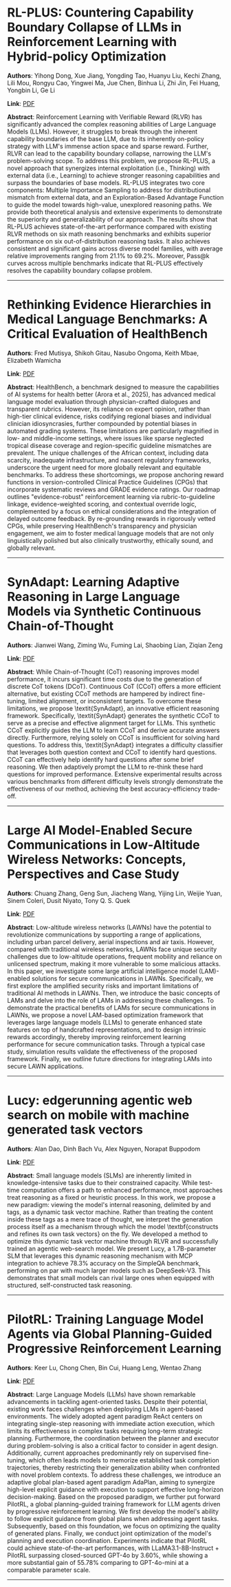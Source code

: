 # RL-PLUS: Countering Capability Boundary Collapse of LLMs in Reinforcement Learning with Hybrid-policy Optimization 

**Authors**: Yihong Dong, Xue Jiang, Yongding Tao, Huanyu Liu, Kechi Zhang, Lili Mou, Rongyu Cao, Yingwei Ma, Jue Chen, Binhua Li, Zhi Jin, Fei Huang, Yongbin Li, Ge Li  

**Link**: [PDF](https://arxiv.org/pdf/2508.00222)  

**Abstract**: Reinforcement Learning with Verifiable Reward (RLVR) has significantly advanced the complex reasoning abilities of Large Language Models (LLMs). However, it struggles to break through the inherent capability boundaries of the base LLM, due to its inherently on-policy strategy with LLM's immense action space and sparse reward. Further, RLVR can lead to the capability boundary collapse, narrowing the LLM's problem-solving scope. To address this problem, we propose RL-PLUS, a novel approach that synergizes internal exploitation (i.e., Thinking) with external data (i.e., Learning) to achieve stronger reasoning capabilities and surpass the boundaries of base models. RL-PLUS integrates two core components: Multiple Importance Sampling to address for distributional mismatch from external data, and an Exploration-Based Advantage Function to guide the model towards high-value, unexplored reasoning paths. We provide both theoretical analysis and extensive experiments to demonstrate the superiority and generalizability of our approach. The results show that RL-PLUS achieves state-of-the-art performance compared with existing RLVR methods on six math reasoning benchmarks and exhibits superior performance on six out-of-distribution reasoning tasks. It also achieves consistent and significant gains across diverse model families, with average relative improvements ranging from 21.1\% to 69.2\%. Moreover, Pass@k curves across multiple benchmarks indicate that RL-PLUS effectively resolves the capability boundary collapse problem. 

---
# Rethinking Evidence Hierarchies in Medical Language Benchmarks: A Critical Evaluation of HealthBench 

**Authors**: Fred Mutisya, Shikoh Gitau, Nasubo Ongoma, Keith Mbae, Elizabeth Wamicha  

**Link**: [PDF](https://arxiv.org/pdf/2508.00081)  

**Abstract**: HealthBench, a benchmark designed to measure the capabilities of AI systems for health better (Arora et al., 2025), has advanced medical language model evaluation through physician-crafted dialogues and transparent rubrics. However, its reliance on expert opinion, rather than high-tier clinical evidence, risks codifying regional biases and individual clinician idiosyncrasies, further compounded by potential biases in automated grading systems. These limitations are particularly magnified in low- and middle-income settings, where issues like sparse neglected tropical disease coverage and region-specific guideline mismatches are prevalent.
The unique challenges of the African context, including data scarcity, inadequate infrastructure, and nascent regulatory frameworks, underscore the urgent need for more globally relevant and equitable benchmarks. To address these shortcomings, we propose anchoring reward functions in version-controlled Clinical Practice Guidelines (CPGs) that incorporate systematic reviews and GRADE evidence ratings.
Our roadmap outlines "evidence-robust" reinforcement learning via rubric-to-guideline linkage, evidence-weighted scoring, and contextual override logic, complemented by a focus on ethical considerations and the integration of delayed outcome feedback. By re-grounding rewards in rigorously vetted CPGs, while preserving HealthBench's transparency and physician engagement, we aim to foster medical language models that are not only linguistically polished but also clinically trustworthy, ethically sound, and globally relevant. 

---
# SynAdapt: Learning Adaptive Reasoning in Large Language Models via Synthetic Continuous Chain-of-Thought 

**Authors**: Jianwei Wang, Ziming Wu, Fuming Lai, Shaobing Lian, Ziqian Zeng  

**Link**: [PDF](https://arxiv.org/pdf/2508.00574)  

**Abstract**: While Chain-of-Thought (CoT) reasoning improves model performance, it incurs significant time costs due to the generation of discrete CoT tokens (DCoT). Continuous CoT (CCoT) offers a more efficient alternative, but existing CCoT methods are hampered by indirect fine-tuning, limited alignment, or inconsistent targets. To overcome these limitations, we propose \textit{SynAdapt}, an innovative efficient reasoning framework. Specifically, \textit{SynAdapt} generates the synthetic CCoT to serve as a precise and effective alignment target for LLMs. This synthetic CCoT explicitly guides the LLM to learn CCoT and derive accurate answers directly. Furthermore, relying solely on CCoT is insufficient for solving hard questions. To address this, \textit{SynAdapt} integrates a difficulty classifier that leverages both question context and CCoT to identify hard questions. CCoT can effectively help identify hard questions after some brief reasoning. We then adaptively prompt the LLM to re-think these hard questions for improved performance. Extensive experimental results across various benchmarks from different difficulty levels strongly demonstrate the effectiveness of our method, achieving the best accuracy-efficiency trade-off. 

---
# Large AI Model-Enabled Secure Communications in Low-Altitude Wireless Networks: Concepts, Perspectives and Case Study 

**Authors**: Chuang Zhang, Geng Sun, Jiacheng Wang, Yijing Lin, Weijie Yuan, Sinem Coleri, Dusit Niyato, Tony Q. S. Quek  

**Link**: [PDF](https://arxiv.org/pdf/2508.00256)  

**Abstract**: Low-altitude wireless networks (LAWNs) have the potential to revolutionize communications by supporting a range of applications, including urban parcel delivery, aerial inspections and air taxis. However, compared with traditional wireless networks, LAWNs face unique security challenges due to low-altitude operations, frequent mobility and reliance on unlicensed spectrum, making it more vulnerable to some malicious attacks. In this paper, we investigate some large artificial intelligence model (LAM)-enabled solutions for secure communications in LAWNs. Specifically, we first explore the amplified security risks and important limitations of traditional AI methods in LAWNs. Then, we introduce the basic concepts of LAMs and delve into the role of LAMs in addressing these challenges. To demonstrate the practical benefits of LAMs for secure communications in LAWNs, we propose a novel LAM-based optimization framework that leverages large language models (LLMs) to generate enhanced state features on top of handcrafted representations, and to design intrinsic rewards accordingly, thereby improving reinforcement learning performance for secure communication tasks. Through a typical case study, simulation results validate the effectiveness of the proposed framework. Finally, we outline future directions for integrating LAMs into secure LAWN applications. 

---
# Lucy: edgerunning agentic web search on mobile with machine generated task vectors 

**Authors**: Alan Dao, Dinh Bach Vu, Alex Nguyen, Norapat Buppodom  

**Link**: [PDF](https://arxiv.org/pdf/2508.00360)  

**Abstract**: Small language models (SLMs) are inherently limited in knowledge-intensive tasks due to their constrained capacity. While test-time computation offers a path to enhanced performance, most approaches treat reasoning as a fixed or heuristic process. In this work, we propose a new paradigm: viewing the model's internal reasoning, delimited by <think> and </think> tags, as a dynamic task vector machine. Rather than treating the content inside these tags as a mere trace of thought, we interpret the generation process itself as a mechanism through which the model \textbf{constructs and refines its own task vectors} on the fly. We developed a method to optimize this dynamic task vector machine through RLVR and successfully trained an agentic web-search model. We present Lucy, a 1.7B-parameter SLM that leverages this dynamic reasoning mechanism with MCP integration to achieve 78.3% accuracy on the SimpleQA benchmark, performing on par with much larger models such as DeepSeek-V3. This demonstrates that small models can rival large ones when equipped with structured, self-constructed task reasoning. 

---
# PilotRL: Training Language Model Agents via Global Planning-Guided Progressive Reinforcement Learning 

**Authors**: Keer Lu, Chong Chen, Bin Cui, Huang Leng, Wentao Zhang  

**Link**: [PDF](https://arxiv.org/pdf/2508.00344)  

**Abstract**: Large Language Models (LLMs) have shown remarkable advancements in tackling agent-oriented tasks. Despite their potential, existing work faces challenges when deploying LLMs in agent-based environments. The widely adopted agent paradigm ReAct centers on integrating single-step reasoning with immediate action execution, which limits its effectiveness in complex tasks requiring long-term strategic planning. Furthermore, the coordination between the planner and executor during problem-solving is also a critical factor to consider in agent design. Additionally, current approaches predominantly rely on supervised fine-tuning, which often leads models to memorize established task completion trajectories, thereby restricting their generalization ability when confronted with novel problem contexts. To address these challenges, we introduce an adaptive global plan-based agent paradigm AdaPlan, aiming to synergize high-level explicit guidance with execution to support effective long-horizon decision-making. Based on the proposed paradigm, we further put forward PilotRL, a global planning-guided training framework for LLM agents driven by progressive reinforcement learning. We first develop the model's ability to follow explicit guidance from global plans when addressing agent tasks. Subsequently, based on this foundation, we focus on optimizing the quality of generated plans. Finally, we conduct joint optimization of the model's planning and execution coordination. Experiments indicate that PilotRL could achieve state-of-the-art performances, with LLaMA3.1-8B-Instruct + PilotRL surpassing closed-sourced GPT-4o by 3.60%, while showing a more substantial gain of 55.78% comparing to GPT-4o-mini at a comparable parameter scale. 

---
